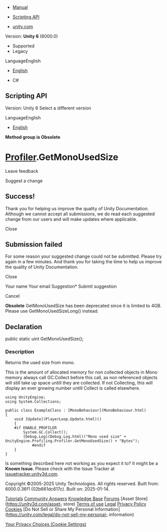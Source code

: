 [ ]()

  * [Manual](../Manual/index.html)
  * [Scripting API](../ScriptReference/index.html)

  * [unity.com](https://unity.com/)

Version: **Unity 6** (6000.0)

  * Supported
  * Legacy

LanguageEnglish

  * [English]()

  * C#

[ ](https://docs.unity3d.com)

## Scripting API

Version: Unity 6 Select a different version

LanguageEnglish

  * [English]()

**Method group is Obsolete**  

#  [Profiler](Profiling.Profiler.html).GetMonoUsedSize

Leave feedback

Suggest a change

## Success!

Thank you for helping us improve the quality of Unity Documentation. Although
we cannot accept all submissions, we do read each suggested change from our
users and will make updates where applicable.

Close

## Submission failed

For some reason your suggested change could not be submitted. Please <a>try
again</a> in a few minutes. And thank you for taking the time to help us
improve the quality of Unity Documentation.

Close

Your name Your email Suggestion* Submit suggestion

Cancel

[ ]()

**Obsolete** GetMonoUsedSize has been deprecated since it is limited to 4GB.
Please use GetMonoUsedSizeLong() instead.

## Declaration

public static uint GetMonoUsedSize();

### Description

Returns the used size from mono.

This is the amount of allocated memory for non collected objects in Mono
memory always call GC.Collect before this call, as non referenced objects will
still take up space untill they are collected. If not Collecting, this will
display an ever growing number untill Collect is called elsewhere.

    
    
    using UnityEngine;
    using System.Collections;  
      
    public class ExampleClass : [MonoBehaviour](MonoBehaviour.html)
    {
        void [Update](PlayerLoop.Update.html)()
        {
        #if ENABLE_PROFILER
            System.GC.Collect();
            [Debug.Log](Debug.Log.html)("Mono used size" + UnityEngine.Profiling.Profiler.GetMonoUsedSize() + "Bytes");
                #endif
        }
    }
    

Is something described here not working as you expect it to? It might be a
**Known Issue**. Please check with the Issue Tracker at
[issuetracker.unity3d.com](https://issuetracker.unity3d.com).

Copyright ©2005-2025 Unity Technologies. All rights reserved. Built from:
6000.0.36f1 (02b661dc617c). Built on: 2025-01-14.

[Tutorials](https://unity3d.com/learn) [Community
Answers](https://answers.unity3d.com) [Knowledge
Base](https://support.unity3d.com/hc/en-us)
[Forums](https://forum.unity3d.com) [Asset Store](https://unity3d.com/asset-
store) [Terms of use](https://docs.unity3d.com/Manual/TermsOfUse.html)
[Legal](https://unity.com/legal) [Privacy
Policy](https://unity.com/legal/privacy-policy)
[Cookies](https://unity.com/legal/cookie-policy) [Do Not Sell or Share My
Personal Information](https://unity.com/legal/do-not-sell-my-personal-
information)

[Your Privacy Choices (Cookie Settings)](javascript:void\(0\);)

